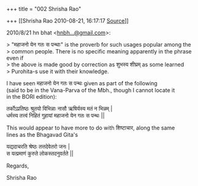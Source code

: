 +++
title = "002 Shrisha Rao"

+++
[[Shrisha Rao	2010-08-21, 16:17:17 [Source](https://groups.google.com/g/bvparishat/c/NpiZJW9u5oE)]]



2010/8/21 hn bhat \<[hnbh...@gmail.com]()\>:

\> "महाजनो येन गतः स पन्थाः" is the proverb for such usages popular among the  
\> common people. There is no specific meaning apparently in the phrase even if  
\> the above is made good by correction as शुभस्य शीघ्रम् as some learned  
\> Purohita-s use it with their knowledge.

I have seen महाजनो येन गतः स पन्थः given as part of the following  
(said to be in the Vana-Parva of the Mbh., though I cannot locate it  
in the BORI edition):

तर्कोऽप्रतिष्ठः श्रुतयो विभिन्नाः नासौ ऋषिर्यस्य मतं न भिन्नम् \|  
धर्मस्य तत्त्वं निहितं गुहायां महाजनो येन गतः स पन्थः \|\|

This would appear to have more to do with शिष्टाचार, along the same  
lines as the Bhagavad Gita's

यद्यदाचरति श्रेष्ठः तत्तदेवेतरो जनः \|  
स यत्प्रमाणं कुरुते लोकस्तदनुवर्तते \|\|

Regards,

Shrisha Rao  

